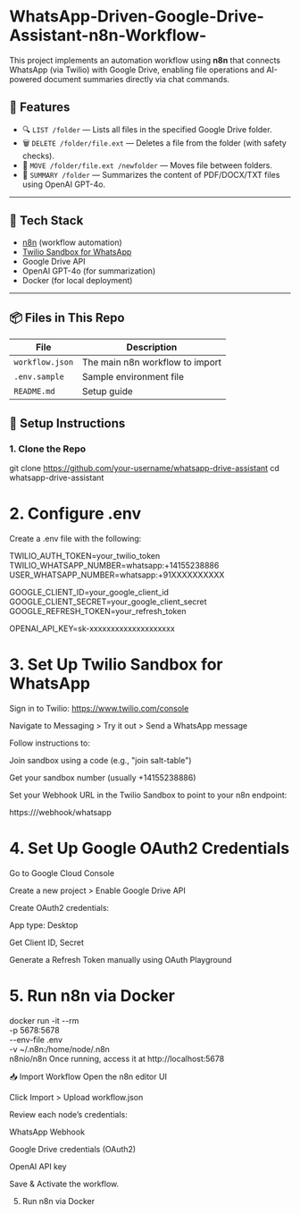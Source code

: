 # WhatsApp-Driven-Google-Drive-Assistant-n8n-Workflow-
This project implements an automation workflow using **n8n** that connects WhatsApp (via Twilio) with Google Drive, enabling file operations and AI-powered document summaries directly via chat commands.
## 🚀 Features

- 🔍 `LIST /folder` — Lists all files in the specified Google Drive folder.
- 🗑 `DELETE /folder/file.ext` — Deletes a file from the folder (with safety checks).
- 📁 `MOVE /folder/file.ext /newfolder` — Moves file between folders.
- 📄 `SUMMARY /folder` — Summarizes the content of PDF/DOCX/TXT files using OpenAI GPT-4o.

---

## 🧰 Tech Stack

- [n8n](https://n8n.io) (workflow automation)
- [Twilio Sandbox for WhatsApp](https://www.twilio.com/whatsapp)
- Google Drive API
- OpenAI GPT-4o (for summarization)
- Docker (for local deployment)

---

## 📦 Files in This Repo

| File                  | Description |
|-----------------------|-------------|
| `workflow.json`       | The main n8n workflow to import |
| `.env.sample`         | Sample environment file |
| `README.md`           | Setup guide |


## 🔧 Setup Instructions

### 1. Clone the Repo


git clone https://github.com/your-username/whatsapp-drive-assistant
cd whatsapp-drive-assistant
# 2. Configure .env
Create a .env file with the following:

TWILIO_AUTH_TOKEN=your_twilio_token
TWILIO_WHATSAPP_NUMBER=whatsapp:+14155238886
USER_WHATSAPP_NUMBER=whatsapp:+91XXXXXXXXXX

GOOGLE_CLIENT_ID=your_google_client_id
GOOGLE_CLIENT_SECRET=your_google_client_secret
GOOGLE_REFRESH_TOKEN=your_refresh_token

OPENAI_API_KEY=sk-xxxxxxxxxxxxxxxxxxxx
# 3. Set Up Twilio Sandbox for WhatsApp
Sign in to Twilio: https://www.twilio.com/console

Navigate to Messaging > Try it out > Send a WhatsApp message

Follow instructions to:

Join sandbox using a code (e.g., "join salt-table")

Get your sandbox number (usually +14155238886)

Set your Webhook URL in the Twilio Sandbox to point to your n8n endpoint:

https://<your-n8n-host>/webhook/whatsapp
# 4. Set Up Google OAuth2 Credentials
Go to Google Cloud Console

Create a new project > Enable Google Drive API

Create OAuth2 credentials:

App type: Desktop

Get Client ID, Secret

Generate a Refresh Token manually using OAuth Playground
# 5. Run n8n via Docker
docker run -it --rm \
  -p 5678:5678 \
  --env-file .env \
  -v ~/.n8n:/home/node/.n8n \
  n8nio/n8n
Once running, access it at http://localhost:5678

📥 Import Workflow
Open the n8n editor UI

Click Import > Upload workflow.json

Review each node’s credentials:

WhatsApp Webhook

Google Drive credentials (OAuth2)

OpenAI API key

Save & Activate the workflow.



5. Run n8n via Docker
